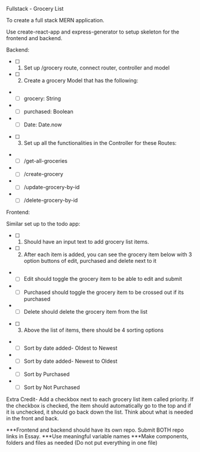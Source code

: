 Fullstack - Grocery List

To create a full stack MERN application.

Use create-react-app and express-generator to setup skeleton for the frontend and backend.

Backend:

- [ ] 1. Set up /grocery route, connect router, controller and model

- [ ] 2. Create a grocery Model that has the following:
* - [ ] grocery: String
* - [ ] purchased: Boolean
* - [ ] Date: Date.now

- [ ] 3. Set up all the functionalities in the Controller for these Routes:
* - [ ] /get-all-groceries
* - [ ] /create-grocery
* - [ ] /update-grocery-by-id
* - [ ] /delete-grocery-by-id

Frontend:

Similar set up to the todo app:

- [ ] 1. Should have an input text to add grocery list items.

- [ ] 2. After each item is added, you can see the grocery item below with 3 option buttons of edit, purchased and delete next to it
* - [ ] Edit should toggle the grocery item to be able to edit and submit
* - [ ] Purchased should toggle the grocery item to be crossed out if its purchased
* - [ ] Delete should delete the grocery item from the list

- [ ] 3. Above the list of items, there should be 4 sorting options
* - [ ] Sort by date added- Oldest to Newest
* - [ ] Sort by date added- Newest to Oldest
* - [ ] Sort by Purchased
* - [ ] Sort by Not Purchased

Extra Credit- Add a checkbox next to each grocery list item called priority. If the checkbox is checked, the item should automatically go to the top and if it is unchecked, it should go back down the list. Think about what is needed in the front and back.

***Frontend and backend should have its own repo. Submit BOTH repo links in Essay.
***Use meaningful variable names
***Make components, folders and files as needed (Do not put everything in one file)